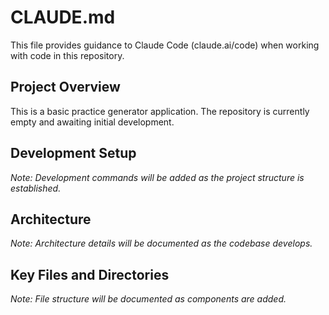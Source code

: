 # CLAUDE.md

This file provides guidance to Claude Code (claude.ai/code) when working with code in this repository.

## Project Overview

This is a basic practice generator application. The repository is currently empty and awaiting initial development.

## Development Setup

*Note: Development commands will be added as the project structure is established.*

## Architecture

*Note: Architecture details will be documented as the codebase develops.*

## Key Files and Directories

*Note: File structure will be documented as components are added.*